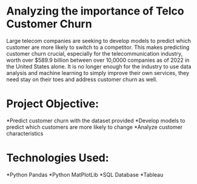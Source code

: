 # Analyzing the importance of Telco Customer Churn

Large telecom companies are seeking to develop models to predict which customer are more likely to switch to a competitor. This makes predicting customer churn crucial, especially for the telecommunication industry, worth over $589.9  billion between over 10,0000 companies as of 2022 in the United States alone. It is no longer enough for the industry to use data analysis and machine learning to simply improve their own services, they need stay on their toes and address customer churn as well.

# Project Objective:

*Predict customer churn with the dataset provided
*Develop models to predict which customers are more likely to change
*Analyze customer characteristics

# Technologies Used:

*Python Pandas
*Python MatPlotLib
*SQL Database
*Tableau
